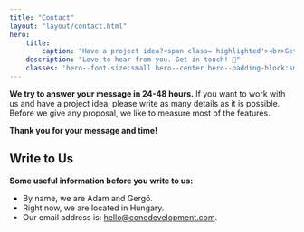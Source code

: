 ```yaml
---
title: "Contact"
layout: "layout/contact.html"
hero:
    title:
        caption: "Have a project idea?<span class='highlighted'><br>Get in touch with us!</span>"
    description: "Love to hear from you. Get in touch! 👋"
    classes: 'hero--font-size:small hero--center hero--padding-block:small'
---
```


**We try to answer your message in 24-48 hours.** If you want to work with us and have a project idea, please write as many details as it is possible. Before we give any proposal, we like to measure most of the features.

**Thank you for your message and time!**

## Write to Us

**Some useful information before you write to us:**

- By name, we are Adam and Gergő.
- Right now, we are located in Hungary.
- Our email address is: [hello@conedevelopment.com](mailto:hello@conedevelopment.com).
